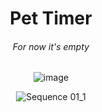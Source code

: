 
<div align="center">
  
# Pet Timer
</div>

<div align="center">
  
###### For now it's empty
</div>

<div align="center">
  
![image](https://user-images.githubusercontent.com/70410264/218915746-1b2ed9d2-06f5-49e4-83ab-a2c414b1df8e.png)
</div>

<div align="center">
  
![Sequence 01_1](https://github.com/SNK-LT/Pet_Timer/assets/70410264/dff013df-ac48-4005-8c4a-6f13c678742d)
</div>
